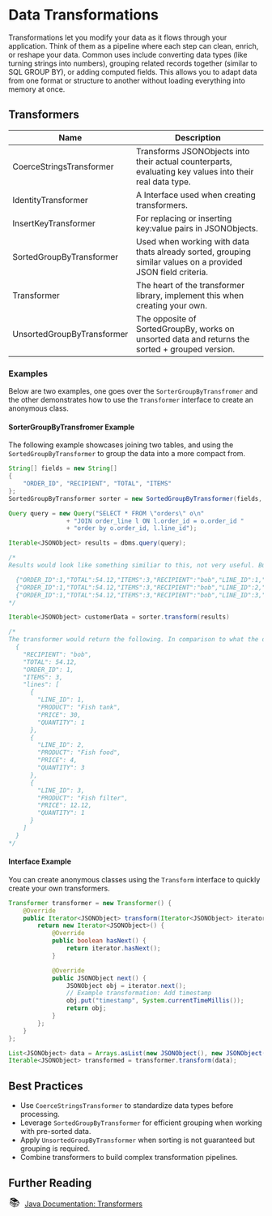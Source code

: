 # Data Transformations

Transformations let you modify your data as it flows through your application. Think of them as a pipeline where each step can clean, enrich, or reshape your data. Common uses include converting data types (like turning strings into numbers), grouping related records together (similar to SQL GROUP BY), or adding computed fields. This allows you to adapt data from one format or structure to another without loading everything into memory at once.

## Transformers

| Name                       | Description                                                                                                  |
| -------------------------- | ------------------------------------------------------------------------------------------------------------ |
| CoerceStringsTransformer   | Transforms JSONObjects into their actual counterparts, evaluating key values into their real data type.      |
| IdentityTransformer        | A Interface used when creating transformers.                                                                 |
| InsertKeyTransformer       | For replacing or inserting key:value pairs in JSONObjects.                                                   |
| SortedGroupByTransformer   | Used when working with data thats already sorted, grouping similar values on a provided JSON field criteria. |
| Transformer                | The heart of the transformer library, implement this when creating your own.                                 |
| UnsortedGroupByTransformer | The opposite of SortedGroupBy, works on unsorted data and returns the sorted + grouped version.              |

### Examples

Below are two examples, one goes over the `SorterGroupByTransfromer` and the other demonstrates how to use the `Transformer` interface to create an anonymous class.

#### SorterGroupByTransfromer Example

The following example showcases joining two tables, and using the `SortedGroupByTransformer` to group the data into a more compact from.

```java
String[] fields = new String[]
{
    "ORDER_ID", "RECIPIENT", "TOTAL", "ITEMS"
};
SortedGroupByTransformer sorter = new SortedGroupByTransformer(fields, "lines");

Query query = new Query("SELECT * FROM \"orders\" o\n"
                + "JOIN order_line l ON l.order_id = o.order_id "
                + "order by o.order_id, l.line_id");

Iterable<JSONObject> results = dbms.query(query);

/*
Results would look like something similiar to this, not very useful. But it looks like the data is sorted.

  {"ORDER_ID":1,"TOTAL":54.12,"ITEMS":3,"RECIPIENT":"bob","LINE_ID":1,"PRODUCT":"Fish tank","PRICE":30.00,"QUANTITY":1}
  {"ORDER_ID":1,"TOTAL":54.12,"ITEMS":3,"RECIPIENT":"bob","LINE_ID":2,"PRODUCT":"Fish food","PRICE":4.00,"QUANTITY":3}
  {"ORDER_ID":1,"TOTAL":54.12,"ITEMS":3,"RECIPIENT":"bob","LINE_ID":3,"PRODUCT":"Fish filter","PRICE":12.12,"QUANTITY":1}
*/

Iterable<JSONObject> customerData = sorter.transform(results)

/*
The transformer would return the following. In comparison to what the database returned this output is much more concise. Also notice that the duplicate fields were removed.
  {
    "RECIPIENT": "bob",
    "TOTAL": 54.12,
    "ORDER_ID": 1,
    "ITEMS": 3,
    "lines": [
      {
        "LINE_ID": 1,
        "PRODUCT": "Fish tank",
        "PRICE": 30,
        "QUANTITY": 1
      },
      {
        "LINE_ID": 2,
        "PRODUCT": "Fish food",
        "PRICE": 4,
        "QUANTITY": 3
      },
      {
        "LINE_ID": 3,
        "PRODUCT": "Fish filter",
        "PRICE": 12.12,
        "QUANTITY": 1
      }
    ]
  }
*/
```

#### Interface Example

You can create anonymous classes using the `Transform` interface to quickly create your own transformers.

```java
Transformer transformer = new Transformer() {
    @Override
    public Iterator<JSONObject> transform(Iterator<JSONObject> iterator) {
        return new Iterator<JSONObject>() {
            @Override
            public boolean hasNext() {
                return iterator.hasNext();
            }

            @Override
            public JSONObject next() {
                JSONObject obj = iterator.next();
                // Example transformation: Add timestamp
                obj.put("timestamp", System.currentTimeMillis());
                return obj;
            }
        };
    }
};

List<JSONObject> data = Arrays.asList(new JSONObject(), new JSONObject());
Iterable<JSONObject> transformed = transformer.transform(data);
```

## Best Practices

- Use `CoerceStringsTransformer` to standardize data types before processing.
- Leverage `SortedGroupByTransformer` for efficient grouping when working with pre-sorted data.
- Apply `UnsortedGroupByTransformer` when sorting is not guaranteed but grouping is required.
- Combine transformers to build complex transformation pipelines.

## Further Reading

<div style="display: flex; align-items: center; gap: 8px; margin-bottom: 16px">
  <span style="display: flex; align-items: center; justify-content: center;font-size:20px; width: 24px; height: 24px">📚</span>
  <a href="https://docs.invirgance.com/javadocs/convirgance/latest/com/invirgance/convirgance/transform/package-summary.html">Java Documentation: Transformers</a>
</div>
